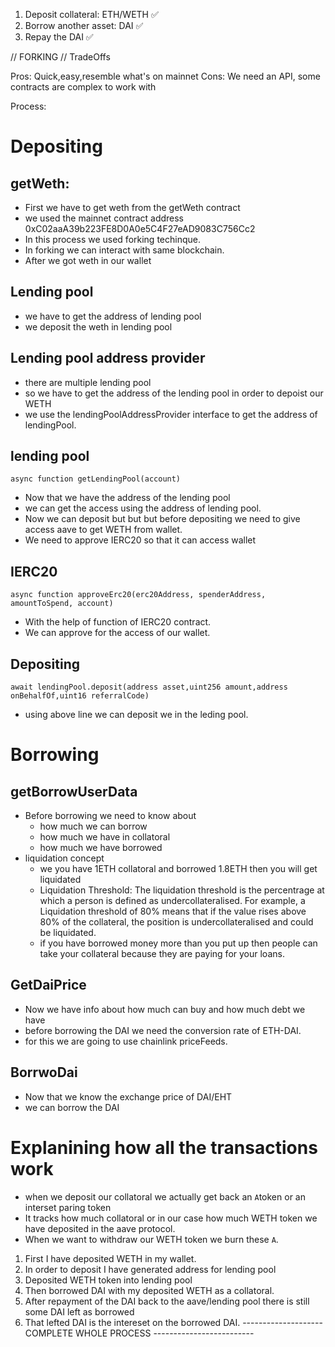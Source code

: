 1. Deposit collateral: ETH/WETH ✅
2. Borrow another asset: DAI ✅
3. Repay the DAI ✅

// FORKING
// TradeOffs

Pros: Quick,easy,resemble what's on mainnet
Cons: We need an API, some contracts are complex to work with


Process:

# Depositing
## getWeth:
   - First we have to get weth from the getWeth contract
   - we used the mainnet contract address 0xC02aaA39b223FE8D0A0e5C4F27eAD9083C756Cc2
   - In this process we used forking techinque. 
   - In forking we can interact with same blockchain.
   - After we got weth in our wallet
## Lending pool
   - we have to get the address of lending pool
   - we deposit the weth in lending pool
## Lending pool address provider
 - there are multiple lending pool
 - so we have to get the address of the lending pool in order to depoist our WETH
 - we use the lendingPoolAddressProvider interface to get the address of lendingPool.
## lending pool
```async function getLendingPool(account)```
   - Now that we have the address of the lending pool
   - we can get the access using the address of lending pool.
   - Now we can deposit but but but before depositing we need to give access aave to get WETH from wallet.
   - We need to approve IERC20 so that it can access wallet
## IERC20
   ```async function approveErc20(erc20Address, spenderAddress, amountToSpend, account)```
   - With the help of function of IERC20 contract.
   - We can approve for the access of our wallet.
## Depositing
   ```await lendingPool.deposit(address asset,uint256 amount,address onBehalfOf,uint16 referralCode)```
   - using above line we can deposit we in the leding pool.

# Borrowing
## getBorrowUserData
 - Before borrowing we need to know about 
   - how much we can borrow
   - how much we have in collatoral
   - how much we have borrowed
- liquidation concept
   - we you have 1ETH collatoral and borrowed 1.8ETH then you will get liquidated
   - Liquidation Threshold: The liquidation threshold is the percentrage at which a person is defined as
      undercollateralised. For example, a Liquidation threshold of 80% means that if the value rises above 80%
       of the collateral, the position is undercollateralised and could be liquidated.
   - if you have borrowed money more than you put up then people can take your collateral because they are paying for your loans.

## GetDaiPrice
- Now we have info about how much can buy and how much debt we have
 - before borrowing the DAI we need the conversion rate of ETH-DAI.
 - for this we are going to use chainlink priceFeeds.

## BorrwoDai
- Now that we know the exchange price of DAI/EHT
- we can borrow the DAI 


# Explanining how all the transactions work
 - when we deposit our collatoral we actually get back an `A`token or an interset paring token
 - It tracks how much collatoral or in our case how much WETH token we have deposited in the aave protocol.
 - When we want to withdraw our WETH token we burn these `A`.

 1. First I have deposited WETH in my wallet.
 2. In order to deposit I have generated address for lending pool
 3. Deposited WETH token into lending pool
 4. Then borrowed DAI with my deposited WETH as a collatoral.
 5. After repayment of the DAI back to the aave/lending pool there is still some DAI left as borrowed
 6. That lefted DAI is the intereset on the borrowed DAI.
 -------------------- COMPLETE WHOLE PROCESS ------------------------- 